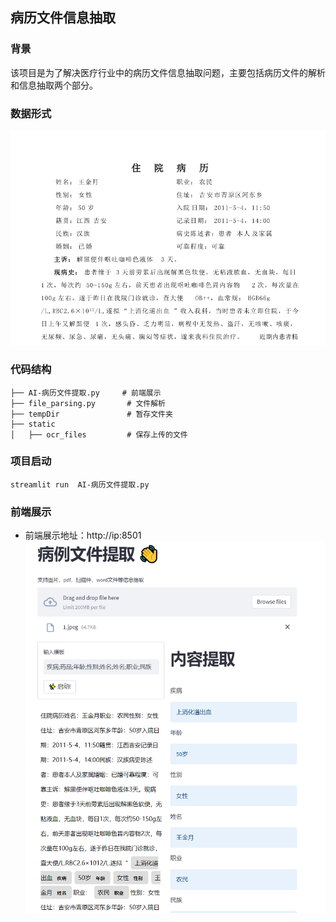 ## 病历文件信息抽取
### 背景
该项目是为了解决医疗行业中的病历文件信息抽取问题，主要包括病历文件的解析和信息抽取两个部分。



### 数据形式
![](img/1.jpeg)

### 代码结构

```
├── AI-病历文件提取.py     # 前端展示
├── file_parsing.py       # 文件解析
├── tempDir               # 暂存文件夹
├── static
│   ├── ocr_files         # 保存上传的文件
```


### 项目启动

```
streamlit run  AI-病历文件提取.py
```



### 前端展示
* 前端展示地址：http://ip:8501
![](img/img.png)


